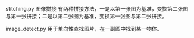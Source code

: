  stitching.py 图像拼接
有两种拼接方法，一是以第一张图为基准，变换第二张图与第一张拼接；二是以第二张图为基准，变换第一张图与第二张拼接。

 image_detect.py
用于单向性查找图片，在一副图中找到某一物体。
